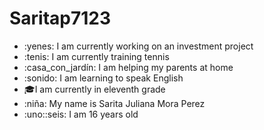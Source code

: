 # Saritap7123
- :yenes: I am currently working on an investment project
- :tenis: I am currently training tennis 
- :casa_con_jardín: I am helping my parents at home
- :sonido: I am learning to speak English
- :mortar_board:I am currently in eleventh grade
- :niña: My name is Sarita Juliana Mora Perez
- :uno::seis: I am 16 years old
